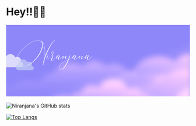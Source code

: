 # Hey!!👋🏾
![image](https://github.com/Niranjana123-art/Niranjana/blob/main/Niranjana.png)

![Niranjana's GitHub stats](https://github-readme-stats.vercel.app/api?username=Niranjana123-art&show_icons=true&theme=radical)

[![Top Langs](https://github-readme-stats.vercel.app/api/top-langs/?username=-Niranjana123-art)](https://github.com/Niranjana123-art/github-readme-stats)
